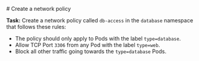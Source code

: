 # Create a network policy

**Task:** Create a network policy called `db-access` in the `database` namespace that follows these rules:
- The policy should only apply to Pods with the label `type=database`.
- Allow TCP Port `3306` from any Pod with the label `type=web`.
- Block all other traffic going towards the `type=database` Pods.